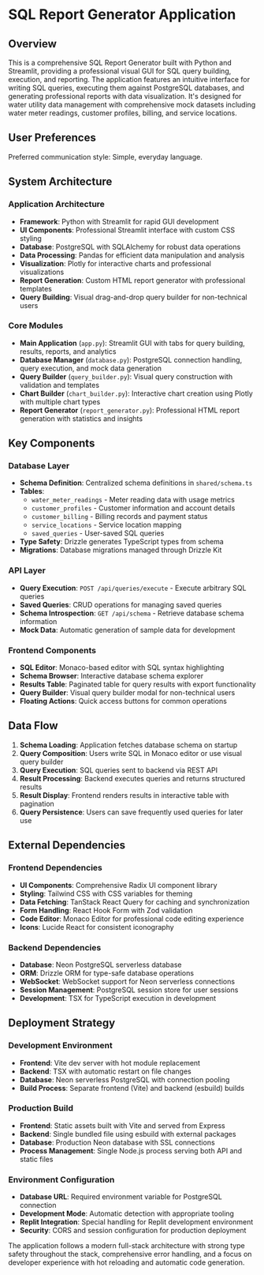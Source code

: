 # SQL Report Generator Application

## Overview

This is a comprehensive SQL Report Generator built with Python and Streamlit, providing a professional visual GUI for SQL query building, execution, and reporting. The application features an intuitive interface for writing SQL queries, executing them against PostgreSQL databases, and generating professional reports with data visualization. It's designed for water utility data management with comprehensive mock datasets including water meter readings, customer profiles, billing, and service locations.

## User Preferences

Preferred communication style: Simple, everyday language.

## System Architecture

### Application Architecture
- **Framework**: Python with Streamlit for rapid GUI development
- **UI Components**: Professional Streamlit interface with custom CSS styling
- **Database**: PostgreSQL with SQLAlchemy for robust data operations
- **Data Processing**: Pandas for efficient data manipulation and analysis
- **Visualization**: Plotly for interactive charts and professional visualizations
- **Report Generation**: Custom HTML report generator with professional templates
- **Query Building**: Visual drag-and-drop query builder for non-technical users

### Core Modules
- **Main Application** (`app.py`): Streamlit GUI with tabs for query building, results, reports, and analytics
- **Database Manager** (`database.py`): PostgreSQL connection handling, query execution, and mock data generation
- **Query Builder** (`query_builder.py`): Visual query construction with validation and templates
- **Chart Builder** (`chart_builder.py`): Interactive chart creation using Plotly with multiple chart types
- **Report Generator** (`report_generator.py`): Professional HTML report generation with statistics and insights

## Key Components

### Database Layer
- **Schema Definition**: Centralized schema definitions in `shared/schema.ts`
- **Tables**: 
  - `water_meter_readings` - Meter reading data with usage metrics
  - `customer_profiles` - Customer information and account details
  - `customer_billing` - Billing records and payment status
  - `service_locations` - Service location mapping
  - `saved_queries` - User-saved SQL queries
- **Type Safety**: Drizzle generates TypeScript types from schema
- **Migrations**: Database migrations managed through Drizzle Kit

### API Layer
- **Query Execution**: `POST /api/queries/execute` - Execute arbitrary SQL queries
- **Saved Queries**: CRUD operations for managing saved queries
- **Schema Introspection**: `GET /api/schema` - Retrieve database schema information
- **Mock Data**: Automatic generation of sample data for development

### Frontend Components
- **SQL Editor**: Monaco-based editor with SQL syntax highlighting
- **Schema Browser**: Interactive database schema explorer
- **Results Table**: Paginated table for query results with export functionality
- **Query Builder**: Visual query builder modal for non-technical users
- **Floating Actions**: Quick access buttons for common operations

## Data Flow

1. **Schema Loading**: Application fetches database schema on startup
2. **Query Composition**: Users write SQL in Monaco editor or use visual query builder
3. **Query Execution**: SQL queries sent to backend via REST API
4. **Result Processing**: Backend executes queries and returns structured results
5. **Result Display**: Frontend renders results in interactive table with pagination
6. **Query Persistence**: Users can save frequently used queries for later use

## External Dependencies

### Frontend Dependencies
- **UI Components**: Comprehensive Radix UI component library
- **Styling**: Tailwind CSS with CSS variables for theming
- **Data Fetching**: TanStack React Query for caching and synchronization
- **Form Handling**: React Hook Form with Zod validation
- **Code Editor**: Monaco Editor for professional code editing experience
- **Icons**: Lucide React for consistent iconography

### Backend Dependencies
- **Database**: Neon PostgreSQL serverless database
- **ORM**: Drizzle ORM for type-safe database operations
- **WebSocket**: WebSocket support for Neon serverless connections
- **Session Management**: PostgreSQL session store for user sessions
- **Development**: TSX for TypeScript execution in development

## Deployment Strategy

### Development Environment
- **Frontend**: Vite dev server with hot module replacement
- **Backend**: TSX with automatic restart on file changes
- **Database**: Neon serverless PostgreSQL with connection pooling
- **Build Process**: Separate frontend (Vite) and backend (esbuild) builds

### Production Build
- **Frontend**: Static assets built with Vite and served from Express
- **Backend**: Single bundled file using esbuild with external packages
- **Database**: Production Neon database with SSL connections
- **Process Management**: Single Node.js process serving both API and static files

### Environment Configuration
- **Database URL**: Required environment variable for PostgreSQL connection
- **Development Mode**: Automatic detection with appropriate tooling
- **Replit Integration**: Special handling for Replit development environment
- **Security**: CORS and session configuration for production deployment

The application follows a modern full-stack architecture with strong type safety throughout the stack, comprehensive error handling, and a focus on developer experience with hot reloading and automatic code generation.